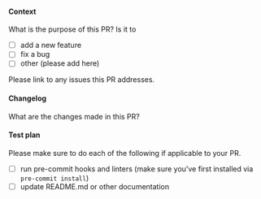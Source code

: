 #### Context
What is the purpose of this PR? Is it to
- [ ] add a new feature
- [ ] fix a bug
- [ ] other (please add here)

Please link to any issues this PR addresses.

#### Changelog
What are the changes made in this PR?

#### Test plan
Please make sure to do each of the following if applicable to your PR.

- [ ] run pre-commit hooks and linters (make sure you've first installed via `pre-commit install`)
- [ ] update README.md or other documentation
